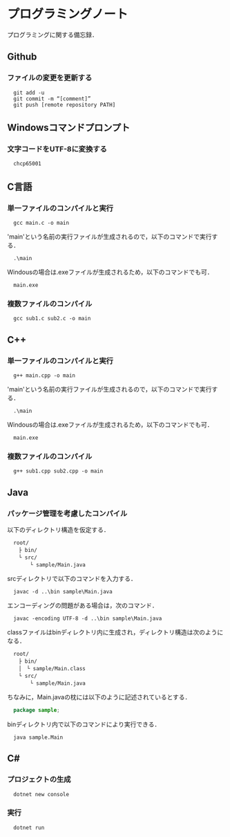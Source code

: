 # プログラミングノート
プログラミングに関する備忘録．
## Github
### ファイルの変更を更新する
```
  git add -u
  git commit -m “[comment]”
  git push [remote repository PATH]
```
## Windowsコマンドプロンプト
### 文字コードをUTF-8に変換する
```
  chcp65001
```
## C言語
### 単一ファイルのコンパイルと実行
```
  gcc main.c -o main
```
'main'という名前の実行ファイルが生成されるので，以下のコマンドで実行する．
```
  .\main
```
Windousの場合は.exeファイルが生成されるため，以下のコマンドでも可．
```
  main.exe
```
### 複数ファイルのコンパイル
```
  gcc sub1.c sub2.c -o main
```
## C++
### 単一ファイルのコンパイルと実行
```
  g++ main.cpp -o main
```
'main'という名前の実行ファイルが生成されるので，以下のコマンドで実行する．
```
  .\main
```
Windousの場合は.exeファイルが生成されるため，以下のコマンドでも可．
```
  main.exe
```
### 複数ファイルのコンパイル
```
  g++ sub1.cpp sub2.cpp -o main
```
## Java
### パッケージ管理を考慮したコンパイル
以下のディレクトリ構造を仮定する．
```
  root/
　  ├ bin/
　  └ src/
　    　└ sample/Main.java
```
srcディレクトリで以下のコマンドを入力する．
```
  javac -d ..\bin sample\Main.java
```
エンコーディングの問題がある場合は，次のコマンド．
```
  javac -encoding UTF-8 -d ..\bin sample\Main.java
```
classファイルはbinディレクトリ内に生成され，ディレクトリ構造は次のようになる．
```
  root/
  　├ bin/
　  │　└ sample/Main.class
　  └ src/
　    　└ sample/Main.java
```
ちなみに，Main.javaの枕には以下のように記述されているとする．
```java
  package sample;
```
binディレクトリ内で以下のコマンドにより実行できる．
```
  java sample.Main
```
## C#
### プロジェクトの生成
```
  dotnet new console
```
### 実行
```
  dotnet run
```
